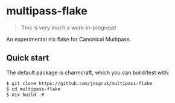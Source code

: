 # multipass-flake

> This is very much a work-in-progress!

An experimental nix flake for Canonical Multipass.

## Quick start

The default package is charmcraft, which you can build/test with:

```bash
$ git clone https://github.com/jnsgruk/multipass-flake
$ cd multipass-flake
$ nix build .#
```
